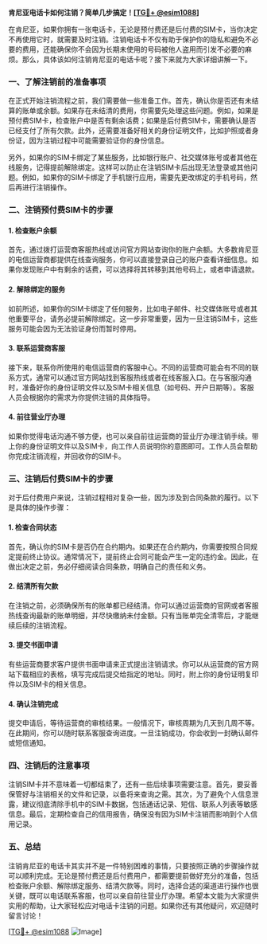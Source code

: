 **肯尼亚电话卡如何注销？简单几步搞定！[[TG💪+ @esim1088](https://t.me/s/esim1088)]**

在肯尼亚，如果你拥有一张电话卡，无论是预付费还是后付费的SIM卡，当你决定不再使用它时，就需要及时注销。注销电话卡不仅有助于保护你的隐私和避免不必要的费用，还能确保你不会因为长期未使用的号码被他人盗用而引发不必要的麻烦。那么，具体该如何注销肯尼亚的电话卡呢？接下来就为大家详细讲解一下。

### 一、了解注销前的准备事项

在正式开始注销流程之前，我们需要做一些准备工作。首先，确认你是否还有未结算的账单或余额。如果存在未结清的费用，你需要先处理这些问题。例如，如果是预付费SIM卡，检查账户中是否有剩余话费；如果是后付费SIM卡，需要确认是否已经支付了所有欠款。此外，还需要准备好相关的身份证明文件，比如护照或者身份证，因为注销过程中可能需要验证你的身份信息。

另外，如果你的SIM卡绑定了某些服务，比如银行账户、社交媒体账号或者其他在线服务，记得提前解除绑定。这样可以防止在注销SIM卡后出现无法登录或其他问题。例如，如果你的SIM卡绑定了手机银行应用，需要先更改绑定的手机号码，然后再进行注销操作。

### 二、注销预付费SIM卡的步骤

#### 1. 检查账户余额
首先，通过拨打运营商客服热线或访问官方网站查询你的账户余额。大多数肯尼亚的电信运营商都提供在线查询服务，你可以直接登录自己的账户查看详细信息。如果你发现账户中有剩余的话费，可以选择将其转移到其他号码上，或者申请退款。

#### 2. 解除绑定的服务
如前所述，如果你的SIM卡绑定了任何服务，比如电子邮件、社交媒体账号或者其他重要平台，请务必提前解除绑定。这一步非常重要，因为一旦注销SIM卡，这些服务可能会因为无法验证身份而暂时停用。

#### 3. 联系运营商客服
接下来，联系你所使用的电信运营商的客服中心。不同的运营商可能会有不同的联系方式，通常可以通过官方网站找到客服热线或者在线客服入口。在与客服沟通时，准备好你的身份证明文件以及SIM卡相关信息（如号码、开户日期等）。客服人员会根据你的需求为你提供注销的具体指导。

#### 4. 前往营业厅办理
如果你觉得电话沟通不够方便，也可以亲自前往运营商的营业厅办理注销手续。带上你的身份证明文件以及SIM卡，向工作人员说明你的意图即可。工作人员会帮助你完成注销流程，并回收你的SIM卡。

### 三、注销后付费SIM卡的步骤

对于后付费用户来说，注销过程相对复杂一些，因为涉及到合同条款的履行。以下是具体的操作步骤：

#### 1. 检查合同状态
首先，确认你的SIM卡是否仍在合约期内。如果还在合约期内，你需要按照合同规定提前终止协议。通常情况下，提前终止合同可能会产生一定的违约金。因此，在做出决定之前，务必仔细阅读合同条款，明确自己的责任和义务。

#### 2. 结清所有欠款
在注销之前，必须确保所有的账单都已经结清。你可以通过运营商的官网或者客服热线查询最新的账单明细，并尽快缴纳未付金额。只有当账单完全清零后，才能继续后续的注销流程。

#### 3. 提交书面申请
有些运营商要求客户提供书面申请来正式提出注销请求。你可以从运营商的官方网站下载相应的表格，填写完成后提交给指定的地址。同时，附上你的身份证明复印件以及SIM卡的相关信息。

#### 4. 确认注销完成
提交申请后，等待运营商的审核结果。一般情况下，审核周期为几天到几周不等。在此期间，你可以随时联系客服查询进度。一旦注销成功，你会收到一封确认邮件或短信通知。

### 四、注销后的注意事项

注销SIM卡并不意味着一切都结束了，还有一些后续事项需要注意。首先，要妥善保管好与注销相关的文件和记录，以备将来查询之需。其次，为了避免个人信息泄露，建议彻底清除手机中的SIM卡数据，包括通话记录、短信、联系人列表等敏感信息。最后，定期检查自己的信用报告，确保没有因为SIM卡注销而影响到个人信用记录。

### 五、总结

注销肯尼亚的电话卡其实并不是一件特别困难的事情，只要按照正确的步骤操作就可以顺利完成。无论是预付费还是后付费用户，都需要提前做好充分的准备，包括检查账户余额、解除绑定服务、结清欠款等。同时，选择合适的渠道进行操作也很关键，既可以电话联系客服，也可以亲自前往营业厅办理。希望本文能为大家提供实用的帮助，让大家轻松应对电话卡注销的问题。如果你还有其他疑问，欢迎随时留言讨论！

[[TG💪+ @esim1088](https://t.me/s/esim1088) ![Image](https://i.postimg.cc/4NQfJmqS/Snipaste-2025-05-13-00-14-12.png)]